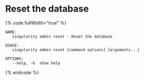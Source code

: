 # Reset the database

{% code fullWidth="true" %}
```
NAME:
   singularity admin reset - Reset the database

USAGE:
   singularity admin reset [command options] [arguments...]

OPTIONS:
   --help, -h  show help
```
{% endcode %}
